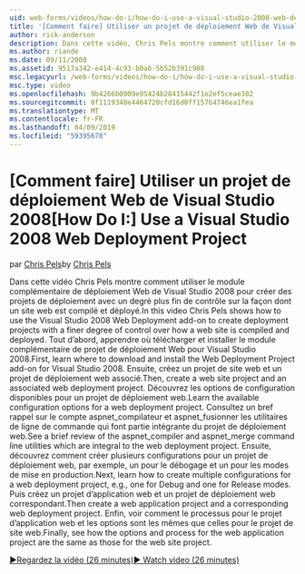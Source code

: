 ```yaml
---
uid: web-forms/videos/how-do-i/how-do-i-use-a-visual-studio-2008-web-deployment-project
title: '[Comment faire] Utiliser un projet de déploiement Web de Visual Studio 2008 | Microsoft Docs'
author: rick-anderson
description: Dans cette vidéo, Chris Pels montre comment utiliser le module complémentaire de déploiement Web de Visual Studio 2008 pour créer des projets de déploiement avec un degré plus fin de contrôle sur la façon...
ms.author: riande
ms.date: 09/11/2008
ms.assetid: 9517a342-e414-4c93-b0a6-5b52b391c908
msc.legacyurl: /web-forms/videos/how-do-i/how-do-i-use-a-visual-studio-2008-web-deployment-project
msc.type: video
ms.openlocfilehash: 9b4266b0909e95424b28415442f1e2ef5ceae382
ms.sourcegitcommit: 0f1119340e4464720cfd16d0ff15764746ea1fea
ms.translationtype: MT
ms.contentlocale: fr-FR
ms.lasthandoff: 04/09/2019
ms.locfileid: "59395678"
---
```

# <a name="how-do-i-use-a-visual-studio-2008-web-deployment-project"></a><span data-ttu-id="6c157-103">[Comment faire] Utiliser un projet de déploiement Web de Visual Studio 2008</span><span class="sxs-lookup"><span data-stu-id="6c157-103">[How Do I:] Use a Visual Studio 2008 Web Deployment Project</span></span>

<span data-ttu-id="6c157-104">par [Chris Pels](https://twitter.com/chrispels)</span><span class="sxs-lookup"><span data-stu-id="6c157-104">by [Chris Pels](https://twitter.com/chrispels)</span></span>

<span data-ttu-id="6c157-105">Dans cette vidéo Chris Pels montre comment utiliser le module complémentaire de déploiement Web de Visual Studio 2008 pour créer des projets de déploiement avec un degré plus fin de contrôle sur la façon dont un site web est compilé et déployé.</span><span class="sxs-lookup"><span data-stu-id="6c157-105">In this video Chris Pels shows how to use the Visual Studio 2008 Web Deployment add-on to create deployment projects with a finer degree of control over how a web site is compiled and deployed.</span></span> <span data-ttu-id="6c157-106">Tout d’abord, apprendre où télécharger et installer le module complémentaire de projet de déploiement Web pour Visual Studio 2008.</span><span class="sxs-lookup"><span data-stu-id="6c157-106">First, learn where to download and install the Web Deployment Project add-on for Visual Studio 2008.</span></span> <span data-ttu-id="6c157-107">Ensuite, créez un projet de site web et un projet de déploiement web associé.</span><span class="sxs-lookup"><span data-stu-id="6c157-107">Then, create a web site project and an associated web deployment project.</span></span> <span data-ttu-id="6c157-108">Découvrez les options de configuration disponibles pour un projet de déploiement web.</span><span class="sxs-lookup"><span data-stu-id="6c157-108">Learn the available configuration options for a web deployment project.</span></span> <span data-ttu-id="6c157-109">Consultez un bref rappel sur le compte aspnet\_compilateur et aspnet\_fusionner les utilitaires de ligne de commande qui font partie intégrante du projet de déploiement web.</span><span class="sxs-lookup"><span data-stu-id="6c157-109">See a brief review of the aspnet\_compiler and aspnet\_merge command line utilities which are integral to the web deployment project.</span></span> <span data-ttu-id="6c157-110">Ensuite, découvrez comment créer plusieurs configurations pour un projet de déploiement web, par exemple, un pour le débogage et un pour les modes de mise en production.</span><span class="sxs-lookup"><span data-stu-id="6c157-110">Next, learn how to create multiple configurations for a web deployment project, e.g., one for Debug and one for Release modes.</span></span> <span data-ttu-id="6c157-111">Puis créez un projet d’application web et un projet de déploiement web correspondant.</span><span class="sxs-lookup"><span data-stu-id="6c157-111">Then create a web application project and a corresponding web deployment project.</span></span> <span data-ttu-id="6c157-112">Enfin, voir comment le processus pour le projet d’application web et les options sont les mêmes que celles pour le projet de site web.</span><span class="sxs-lookup"><span data-stu-id="6c157-112">Finally, see how the options and process for the web application project are the same as those for the web site project.</span></span>

[<span data-ttu-id="6c157-113">&#9654;Regardez la vidéo (26 minutes)</span><span class="sxs-lookup"><span data-stu-id="6c157-113">&#9654; Watch video (26 minutes)</span></span>](https://channel9.msdn.com/Blogs/ASP-NET-Site-Videos/how-do-i-use-a-visual-studio-2008-web-deployment-project)
